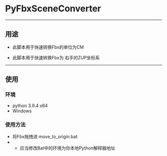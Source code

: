 
# PyFbxSceneConverter
---
## 用途

* 此脚本用于快速转换Fbx的单位为CM

* 此脚本用于快速转换Fbx为 右手的ZUP坐标系



---

## 使用

### 环境
* python 3.9.4 x64
* Windows

### 使用方法

* 将Fbx拖拽进 move_to_origin.bat
* * 应当修改Bat中的环境为你本地Python解释器地址